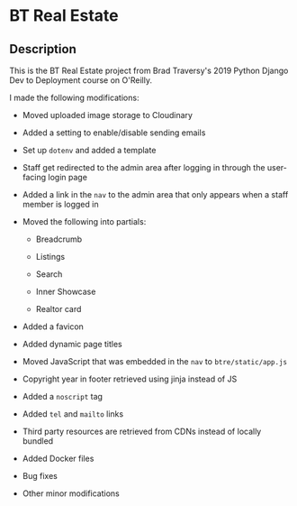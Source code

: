# BT Real Estate

## Description

This is the BT Real Estate project from Brad Traversy's 2019 Python Django Dev to Deployment course on O'Reilly.

I made the following modifications:

- Moved uploaded image storage to Cloudinary

- Added a setting to enable/disable sending emails

- Set up `dotenv` and added a template

- Staff get redirected to the admin area after logging in through the user-facing login page

- Added a link in the `nav` to the admin area that only appears when a staff member is logged in

- Moved the following into partials:

  - Breadcrumb

  - Listings

  - Search

  - Inner Showcase

  - Realtor card

- Added a favicon

- Added dynamic page titles

- Moved JavaScript that was embedded in the `nav` to `btre/static/app.js`

- Copyright year in footer retrieved using jinja instead of JS

- Added a `noscript` tag

- Added `tel` and `mailto` links

- Third party resources are retrieved from CDNs instead of locally bundled

- Added Docker files

- Bug fixes

- Other minor modifications
